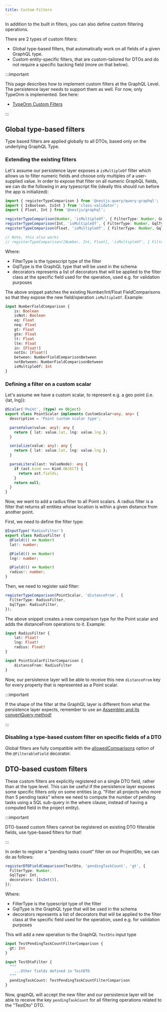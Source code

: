 ```yaml
---
title: Custom Filters
---
```


In addition to the built in filters, you can also define custom filtering operations.

There are 2 types of custom filters:

- Global type-based filters, that automatically work on all fields of a given GraphQL type.
- Custom entity-specific filters, that are custom-tailored for DTOs and do not require a specific backing field (more on
  that below).

[//]: # (TODO Add link to page)
:::important

This page describes how to implement custom filters at the GraphQL Level. The persistence layer needs to support them as
well. For now, only TypeOrm is implemented. See here:

- [TypeOrm Custom Filters](/docs/persistence/typeorm/custom-filters)

:::

## Global type-based filters

Type based filters are applied globally to all DTOs, based only on the underlying GraphQL Type.

### Extending the existing filters

Let's assume our persistence layer exposes a `isMultipleOf` filter which allows us to filter numeric fields and choose
only multiples of a user-supplied value. In order to expose that filter on all numeric GraphQL fields, we can do the
following in any typescript file (ideally this should run before the app is initialized):

```ts
import { registerTypeComparison } from '@nestjs-query/query-graphql';
import { IsBoolean, IsInt } from 'class-validator';
import { Float, Int } from '@nestjs/graphql';

registerTypeComparison(Number, 'isMultipleOf', { FilterType: Number, GqlType: Int, decorators: [IsInt()] });
registerTypeComparison(Int, 'isMultipleOf', { FilterType: Number, GqlType: Int, decorators: [IsInt()] });
registerTypeComparison(Float, 'isMultipleOf', { FilterType: Number, GqlType: Int, decorators: [IsInt()] });

// Note, this also works
// registerTypeComparison([Number, Int, Float], 'isMultipleOf', { FilterType: Number, GqlType: Int, decorators: [IsInt()] });
```

Where:

- FilterType is the typescript type of the filter
- GqlType is the GraphQL type that will be used in the schema
- decorators represents a list of decorators that will be applied to the filter class at the specific field used for the
  operation, used e.g. for validation purposes

The above snippet patches the existing Number/Int/Float FieldComparisons so that they expose the new
field/operation `isMultipleOf`. Example:

```graphql
input NumberFieldComparison {
    is: Boolean
    isNot: Boolean
    eq: Float
    neq: Float
    gt: Float
    gte: Float
    lt: Float
    lte: Float
    in: [Float!]
    notIn: [Float!]
    between: NumberFieldComparisonBetween
    notBetween: NumberFieldComparisonBetween
    isMultipleOf: Int
}
```

### Defining a filter on a custom scalar

Let's assume we have a custom scalar, to represent e.g. a geo point (i.e. {lat, lng}):

```ts
@Scalar('Point', (type) => Object)
export class PointScalar implements CustomScalar<any, any> {
  description = 'Point custom scalar type';

  parseValue(value: any): any {
    return { lat: value.lat, lng: value.lng };
  }

  serialize(value: any): any {
    return { lat: value.lat, lng: value.lng };
  }

  parseLiteral(ast: ValueNode): any {
    if (ast.kind === Kind.OBJECT) {
      return ast.fields;
    }
    return null;
  }
}
```

Now, we want to add a radius filter to all Point scalars. A radius filter is a filter that returns all entities whose
location is within a given distance from another point.

First, we need to define the filter type:

```ts
@InputType('RadiusFilter')
export class RadiusFilter {
  @Field(() => Number)
  lat!: number;

  @Field(() => Number)
  lng!: number;

  @Field(() => Number)
  radius!: number;
}
```

Then, we need to register said filter:

```ts
registerTypeComparison(PointScalar, 'distanceFrom', {
  FilterType: RadiusFilter,
  GqlType: RadiusFilter,
});
```

The above snippet creates a new comparison type for the Point scalar and adds the distanceFrom operations to it.
Example:

```graphql
input RadiusFilter {
    lat: Float!
    lng: Float!
    radius: Float!
}

input PointScalarFilterComparison {
    distanceFrom: RadiusFilter
}
```

Now, our persistence layer will be able to receive this new `distanceFrom` key for every property that is represented as
a Point scalar.

:::important

If the shape of the filter at the GraphQL layer is different from what the persistence layer expects, remember to use
an [Assembler and its convertQuery method!](/docs/concepts/advanced/assemblers#converting-the-query)

:::

### Disabling a type-based custom filter on specific fields of a DTO

Global filters are fully compatible with the [allowedComparisons](/docs/graphql/dtos/#example---allowedcomparisons)
option of the `@FilterableField` decorator.

## DTO-based custom filters

These custom filters are explicitly registered on a single DTO field, rather than at the type level. This can be useful
if the persistence layer exposes some specific filters only on some entities (e.g. "Filter all projects who more than 5
pending tasks" where we need to compute the number of pending tasks using a SQL sub-query in the where clause, instead
of having a computed field in the project entity).

:::important

DTO-based custom filters cannot be registered on existing DTO filterable fields, use type-based filters for that!

:::

In order to register a "pending tasks count" filter on our ProjectDto, we can do as follows:

```ts
registerDTOFieldComparison(TestDto, 'pendingTaskCount', 'gt', {
  FilterType: Number,
  GqlType: Int,
  decorators: [IsInt()],
});
```

Where:

- FilterType is the typescript type of the filter
- GqlType is the GraphQL type that will be used in the schema
- decorators represents a list of decorators that will be applied to the filter class at the specific field used for the
  operation, used e.g. for validation purposes

This will add a new operation to the GraphQL `TestDto` input type

```graphql
input TestPendingTaskCountFilterComparison {
  gt: Int
}

input TestDtoFilter {
  """
    ...Other fields defined in TestDTO
  """
  pendingTaskCount: TestPendingTaskCountFilterComparison
}
```

Now, graphQL will accept the new filter and our persistence layer will be able to receive the key `pendingTaskCount` for all filtering operations related to the "TestDto" DTO.
